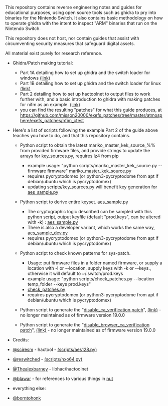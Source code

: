 This repository contains reverse engineering notes and guides for educational purposes, using open source tools such as ghidra to pry into binaries for the Nintendo Switch. It also contains basic methodology on how to operate ghidra with the intent to inspect "ARM" binaries that run on the Nintendo Switch.

This repository does not host, nor contain guides that assist with circumventing security measures that safeguard digital assets.

All material exist purely for research reference.

* Ghidra/Patch making tutorial:
  - Part 1A detailing how to set up ghidra and the switch loader for windows [(link)](guides/Part1A-WindowsSetup.MD)
  - Part 1B detailing how to set up ghidra and the switch loader for linux [(link)](guides/Part1B-LinuxSetup.MD)
  - Part 2 detailing how to set up hactoolnet to output files to work further with, and a basic introduction to ghidra with making patches for nifm as an example. [(link)](guides/Part2.MD)
  - you can find the resulting "patches" for what this guide produces, at https://github.com/misson20000/exefs_patches/tree/master/atmosphere/exefs_patches/nfim_ctest


* Here's a list of scripts following the example Part 2 of the guide above teaches you how to do, and that this repository contains.

  - Python script to obtain the latest mariko_master_kek_source_%% from provided firmware files, and provide strings to update the arrays for key_sources.py, requires lz4 from pip  
    * example usage: "python scripts/mariko_master_kek_source.py --firmware firmware" [mariko_master_kek_source.py](scripts/mariko_master_kek_source.py)
    * requires pycryptodomex (or python3-pycryptodome from apt if debian/ubuntu which is pycryptodomex)
    * updating scripts/key_sources.py will benefit key generation for [aes_sample.py](scripts/aes_sample.py)

  - Python script to derive entire keyset. [aes_sample.py](scripts/aes_sample.py)
    * The cryptographic logic described can be sampled with this python script, output keyfile (default "prod.keys", can be altered with -k) : [aes_sample.py](scripts/aes_sample.py)
    * There is also a developer variant, which works the same way, [aes_sample_dev.py](scripts/aes_sample_dev.py)
    * requires pycryptodomex (or python3-pycryptodome from apt if debian/ubuntu which is pycryptodomex)

  - Python script to check known patterns for sys-patch.
    * Usage: put firmware files in a folder named firmware, or supply a location with -l or --location, supply keys with -k or --keys., otherwise it will default to ~/.switch/prod.keys
    * example usage: "python scripts/check_patches.py --location temp_folder --keys prod.keys"
    * [check_patches.py](scripts/check_patches.py)
    * requires pycryptodomex (or python3-pycryptodome from apt if debian/ubuntu which is pycryptodomex)

  - Python script to generate the "[disable_ca_verification patch](https://github.com/misson20000/exefs_patches#disable-ca-verification)", [(link)](scripts/disable_ca_verification_patch.py) - no longer maintained as of firmware version 19.0.0

  - Python script to generate the "[disable_browser_ca_verification patch](https://github.com/misson20000/exefs_patches#disable-browser-ca-verification)", [(link)](scripts/disable_browser_ca_verification_patch.py) - no longer maintained as of firmware version 19.0.0

* Credits: 
* [@sciresm](https://github.com/SciresM) - hactool -  [(scripts/aes128.py)](scripts/aes128.py)
* [@reswitched](https://github.com/reswitched) - [(scripts/nxo64.py)](scripts/nxo64.py)
* [@Thealexbarney](https://github.com/Thealexbarney) - libhac/hactoolnet
* [@blawar](https://github.com/blawar) - for references to various things in [nut](https://github.com/blawar/nut)
* everything else:
* [@borntohonk](https://github.com/borntohonk)
